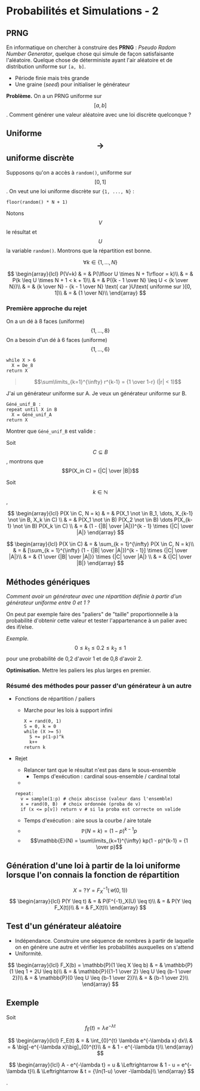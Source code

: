 # Probabilités et Simulations - 2

## PRNG

En informatique on chercher à construire des **PRNG** : *Pseudo Radom Number Generator*, quelque chose qui simule de façon satisfaisante l'aléatoire. Quelque chose de déterministe ayant l'air aléatoire et de distribution uniforme sur `[a, b]`.

- Période finie mais très grande
- Une graine (*seed*) pour initialiser le générateur

**Problème.** On a un PRNG uniforme sur $$[a, b]$$. Comment générer une valeur aléatoire avec une loi discrète quelconque ?

## Uniforme $$\rightarrow$$ uniforme discrète

Supposons qu'on a accès à `random()`, uniforme sur $$[0, 1]$$.
On veut une loi uniforme discrète sur `{1, ..., N}` :

`floor(random() * N + 1)`

Notons $$V$$ le résultat et $$U$$ la variable `random()`. Montrons que la répartition est bonne.

$$\forall k \in \{1, \dots, N\}$$

$$
\begin{array}{lcl}
P(V=k) & = & P(\lfloor U \times N + 1\rfloor = k)\\
& = & P(k \leq U \times N + 1 < k + 1)\\
& = & P({k - 1 \over N} \leq U < {k \over N})\\
& = & {k \over N} - {k - 1 \over N} \text{ car }U\text{ uniforme sur }[0, 1]\\
& = & {1 \over N}\\
\end{array}
$$

### Première approche du rejet

On a un dé à 8 faces (uniforme) $$\{1, \dots, 8\}$$
On a besoin d'un dé à 6 faces (uniforme) $$\{1, \dots, 6\}$$

```text
while X > 6
  X = De_8
return X
```

> $$\sum\limits_{k=1}^{\infty} r^{k-1} = {1 \over 1-r} (|r| < 1)$$

J'ai un générateur uniforme sur A. Je veux un générateur uniforme sur B.

```text
Géné_unif_B :
repeat until X in B
  X = Géné_unif_A
return X
```

Montrer que `Géné_unif_B` est valide :

Soit $$C \subseteq B$$, montrons que $$P(X_in C) = {|C| \over |B|}$$

Soit $$k \in \mathbb{N}$$,

$$
\begin{array}{lcl}
P(X \in C, N = k) & = & P(X_1 \not \in B_1, \dots, X_{k-1} \not \in B, X_k \in C) \\
& = & P(X_1 \not \in B) P(X_2 \not \in B) \dots P(X_{k-1} \not \in B) P(X_k \in C) \\
& = & (1 - {|B| \over |A|})^{k - 1} \times {|C| \over |A|}
\end{array}
$$

$$
\begin{array}{lcl}
P(X \in C) & = & \sum_{k = 1}^{\infty} P(X \in C, N = k)\\
& = & [\sum_{k = 1}^{\infty} (1 - {|B| \over |A|})^{k - 1}] \times {|C| \over |A|}\\
& = & {1 \over {|B| \over |A|}} \times {|C| \over |A|} \\
& = & {|C| \over |B|}
\end{array}
$$

## Méthodes génériques

*Comment avoir un générateur avec une répartition définie à partir d'un générateur uniforme entre 0 et 1 ?*

On peut par exemple faire des "paliers" de "taille" proportionnelle à la probabilité d'obtenir cette valeur et tester l'appartenance à un palier avec des if/else.

*Exemple.* $$0 \leq k_1 \leq 0.2 \leq k_2 \leq 1$$ pour une probabilité de 0,2 d'avoir 1 et de 0,8 d'avoir 2.

**Optimisation.** Mettre les paliers les plus larges en premier.

### Résumé des méthodes pour passer d'un générateur à un autre

- Fonctions de répartition / paliers
  - Marche pour les lois à support infini

    ```text
    X = rand(0, 1)
    S = 0, k = 0
    while (X >= 5)
      S += p(1-p)^k
      k++
    return k
    ```

- Rejet
  - Relancer tant que le résultat n'est pas dans le sous-ensemble
    - Temps d'exécution : cardinal sous-ensemble / cardinal total
  - 
  
    ```text
    repeat:
      v = sample(1:p) # choix abscisse (valeur dans l'ensemble)
      x = rand(0, B)  # choix ordonnée (proba de v)
      if (x <= p[v]) return v # si la proba est correcte on valide
    ```

    - Temps d'exécution : aire sous la courbe / aire totale
    - $$\mathbb{P}(N = k) = (1 - p)^{k-1}p$$
    - $$\mathbb{E}(N) = \sum\limits_{k=1}^{\infty} kp(1 - p)^{k-1} = {1 \over p}$$

## Génération d'une loi à partir de la loi uniforme lorsque l'on connais la fonction de répartition

$$
X = ? Y = F_X^{-1}(\mathcal{U}(0, 1))
$$
$$
\begin{array}{lcl}
P(Y \leq t) & = & P(F^{-1}_X(U) \leq t)\\
& = & P(Y \leq F_X(t))\\
& = & F_X(t)\\
\end{array}
$$

## Test d'un générateur aléatoire

- Indépendance. Construire une séquence de nombres à partir de laquelle on en génère une autre et vérifier les probabilités auxquelles on s'attend
- Uniformité.

$$
\begin{array}{lcl}
F_X(b) = \mathbb{P}(1 \leq X \leq b) & = & \mathbb{P}(1 \leq 1 + 2U \leq b)\\
& = & \mathbb{P}({1-1 \over 2} \leq U \leq {b-1 \over 2})\\
& = & \mathbb{P}(0 \leq U \leq {b-1 \over 2})\\
& = & {b-1 \over 2}\\
\end{array}
$$

## Exemple

Soit $$f_E(t) = \lambda e^{-\lambda t}$$

$$
\begin{array}{lcl}
F_E(t) & = & \int_{0}^{t} \lambda e^{-\lambda x} dx\\
& = & \big[-e^{-\lambda x}\big]_{0}^{t}\\
& = & 1 - e^{-\lambda t}\\
\end{array}
$$

$$
\begin{array}{lcl}
A - e^{-\lambda t} = u & \Leftrightarrow & 1 - u = e^{-\lambda t}\\
& \Leftrightarrow & t = {\ln(1-u) \over -\lambda}\\
\end{array}
$$


.
